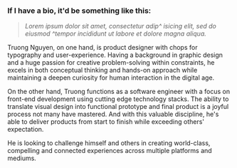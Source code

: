 ### If I have a bio, it'd be something like this:

> _Lorem ipsum dolor sit amet, consectetur adip^ isicing elit, sed do eiusmod ^tempor incididunt ut labore et dolore magna aliqua._

Truong Nguyen, on one hand, is product designer with chops for typography and user-experience. Having a background in graphic design and a huge passion for creative problem-solving within constraints, he excels in both conceptual thinking and hands-on approach while maintaining a deepen curiosity for human interaction in the digital age.

On the other hand, Truong functions as a software engineer with a focus on front-end development using cutting edge technology stacks. The ability to translate visual design into functional prototype and final product is a joyful process not many have mastered. And with this valuable discipline, he's able to deliver products from start to finish while exceeding others' expectation.

He is looking to challenge himself and others in creating world-class, compelling and connected experiences across multiple platforms and mediums.
